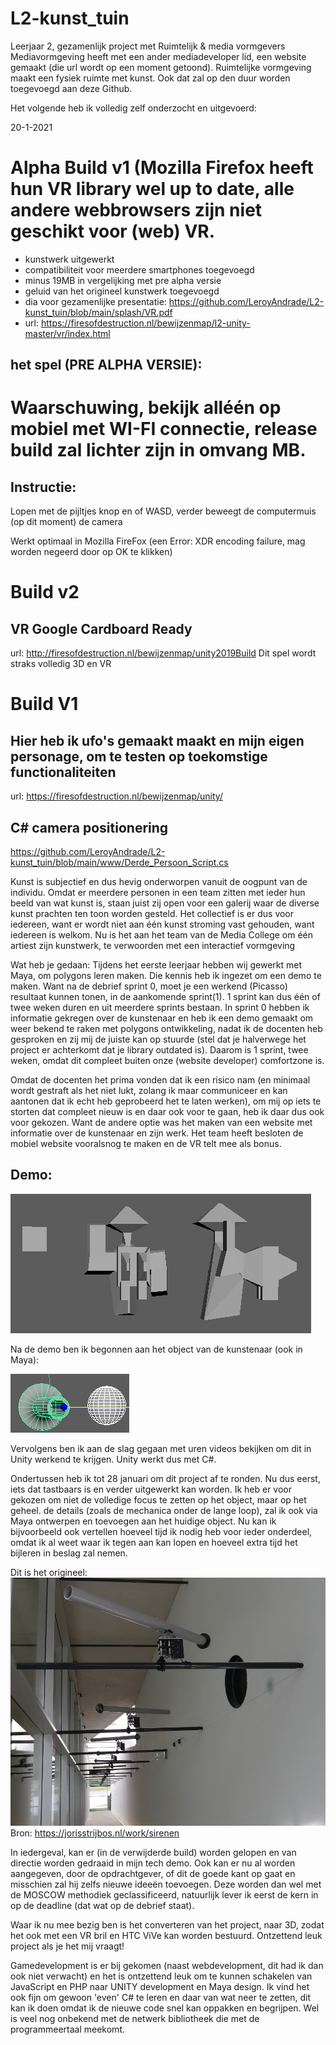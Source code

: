 # L2-kunst_tuin
Leerjaar 2, gezamenlijk project met Ruimtelijk &amp; media vormgevers
Mediavormgeving heeft met een ander mediadeveloper lid, een website gemaakt (die url wordt op een moment getoond).
Ruimtelijke vormgeving maakt een fysiek ruimte met kunst. Ook dat zal op den duur worden toegevoegd aan deze Github.

Het volgende heb ik volledig zelf onderzocht en uitgevoerd:

20-1-2021
# Alpha Build v1 (Mozilla Firefox heeft hun VR library wel up to date, alle andere webbrowsers zijn niet geschikt voor (web) VR.

 + kunstwerk uitgewerkt
 + compatibiliteit voor meerdere smartphones toegevoegd
 + minus 19MB in vergelijking met pre alpha versie
 + geluid van het origineel kunstwerk toegevoegd
 + dia voor gezamenlijke presentatie: https://github.com/LeroyAndrade/L2-kunst_tuin/blob/main/splash/VR.pdf
 + url: https://firesofdestruction.nl/bewijzenmap/l2-unity-master/vr/index.html

## het spel (PRE ALPHA VERSIE):
# Waarschuwing, bekijk alléén op mobiel met WI-FI connectie, release build zal lichter zijn in omvang MB.

## Instructie: 
Lopen met de pijltjes knop en of WASD, verder beweegt de computermuis (op dit moment) de camera

Werkt optimaal in Mozilla FireFox (een Error: XDR encoding failure, mag worden negeerd door op OK te klikken)
# Build v2
## VR Google Cardboard Ready
url: http://firesofdestruction.nl/bewijzenmap/unity2019Build
Dit spel wordt straks volledig 3D en VR

# Build V1
## Hier heb ik ufo's gemaakt maakt en mijn eigen personage, om te testen op toekomstige functionaliteiten
url: https://firesofdestruction.nl/bewijzenmap/unity/

## C# camera positionering
https://github.com/LeroyAndrade/L2-kunst_tuin/blob/main/www/Derde_Persoon_Script.cs


Kunst is subjectief en dus hevig onderworpen vanuit de oogpunt van de individu. Omdat er meerdere personen in een team zitten met ieder hun beeld van wat kunst is, staan juist zij open voor een galerij waar de diverse kunst prachten ten toon worden gesteld. Het collectief is er dus voor iedereen, want er wordt niet aan één kunst stroming vast gehouden, want iedereen is welkom. Nu is het aan het team van de Media College om één artiest zijn kunstwerk, te verwoorden met een interactief vormgeving

Wat heb je gedaan:
Tijdens het eerste leerjaar hebben wij gewerkt met Maya, om polygons leren maken. Die kennis heb ik ingezet om een demo te maken.
Want na de debrief sprint 0, moet je een werkend (Picasso) resultaat kunnen tonen, in de aankomende sprint(1). 1 sprint kan dus één of twee weken duren en uit meerdere sprints bestaan. In sprint 0 hebben ik informatie gekregen over de kunstenaar en heb ik een demo gemaakt om weer bekend te raken met polygons ontwikkeling, nadat ik de docenten heb gesproken en zij mij de juiste kan op stuurde (stel dat je halverwege het project er achterkomt dat je library outdated is). Daarom is 1 sprint, twee weken, omdat dit compleet buiten onze (website developer) comfortzone is.

Omdat de docenten het prima vonden dat ik een risico nam (en minimaal wordt gestraft als het niet lukt, zolang ik maar communiceer en kan aantonen dat ik echt heb geprobeerd het te laten werken), om mij op iets te storten dat compleet nieuw is en daar ook voor te gaan, heb ik daar dus ook voor gekozen. Want de andere optie was het maken van een website met informatie over de kunstenaar en zijn werk. Het team heeft besloten de mobiel website vooralsnog te maken en de VR telt mee als bonus.

## Demo: 

![afbeelding-1_L.png](https://github.com/LeroyAndrade/L2-kunst_tuin/blob/main/splash/afbeelding-1_L.png)

Na de demo ben ik begonnen aan het object van de kunstenaar (ook in Maya):

![afbeelding-2_object.png](https://github.com/LeroyAndrade/L2-kunst_tuin/blob/main/splash/afbeelding-2_object.png)

Vervolgens ben ik aan de slag gegaan met uren videos bekijken om dit in Unity werkend te krijgen. Unity werkt dus met C#.

Ondertussen heb ik tot 28 januari om dit project af te ronden. Nu dus eerst, iets dat tastbaars is en verder uitgewerkt kan worden.
Ik heb er voor gekozen om niet de volledige focus te zetten op het object, maar op het geheel. de details (zoals de mechanica onder de lange loop), zal ik ook via Maya ontwerpen en toevoegen aan het huidige object. Nu kan ik bijvoorbeeld ook vertellen hoeveel tijd ik nodig heb voor ieder onderdeel, omdat ik al weet waar ik tegen aan kan lopen en hoeveel extra tijd het bijleren in beslag zal nemen.

Dit is het origineel:
![afbeelding_origineel.png](https://github.com/LeroyAndrade/L2-kunst_tuin/blob/main/splash/afbeelding_origineel.png)
Bron: https://jorisstrijbos.nl/work/sirenen

In iedergeval, kan er (in de verwijderde build) worden gelopen en van directie worden gedraaid in mijn tech demo. Ook kan er nu al worden aangegeven, door de opdrachtgever, of dit de goede kant op gaat en misschien zal hij zelfs nieuwe ideeën toevoegen. Deze worden dan wel met de MOSCOW methodiek geclassificeerd, natuurlijk lever ik eerst de kern in op de deadline (dat wat op de debrief staat).

Waar ik nu mee bezig ben is het converteren van het project, naar 3D, zodat het ook met een VR bril en HTC ViVe kan worden bestuurd. Ontzettend leuk project als je het mij vraagt!

Gamedevelopment is er bij gekomen (naast webdevelopment, dit had ik dan ook niet verwacht) en het is ontzettend leuk om te kunnen schakelen van JavaScript en PHP naar UNITY development en Maya design. Ik vind het ook fijn om gewoon 'even' C# te leren en daar van wat neer te zetten, dit kan ik doen omdat ik de nieuwe code snel kan oppakken en begrijpen. Wel is veel nog onbekend met de netwerk bibliotheek die met de programmeertaal meekomt.
